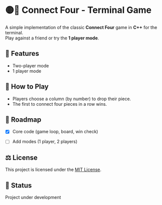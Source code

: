 # 🟡🔴 Connect Four - Terminal Game

A simple implementation of the classic **Connect Four** game in **C++** for the terminal.  
Play against a friend or try the **1 player mode**.


## 🤖 Features
- Two-player mode
- 1 player mode


## 🎲 How to Play
- Players choose a column (by number) to drop their piece.
- The first to connect four pieces in a row wins.


## 🚀 Roadmap
- [x] Core code (game loop, board, win check)
- [ ] Add modes (1 player, 2 players)


## ⚖️ License
This project is licensed under the [MIT License](LICENSE).



## 🚧 Status
Project under development
